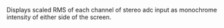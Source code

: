Displays scaled RMS of each channel of stereo adc input as monochrome intensity of either side of the screen.
